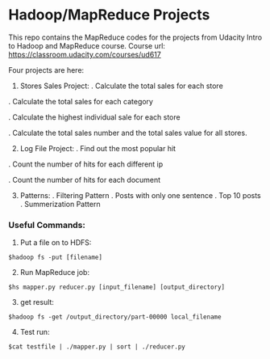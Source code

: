 # Hadoop/MapReduce Projects

This repo contains the MapReduce codes for the projects from Udacity Intro to Hadoop and MapReduce course.
Course url: https://classroom.udacity.com/courses/ud617

Four projects are here:

1. Stores Sales Project:
  . Calculate the total sales for each store
  
  . Calculate the total sales for each category
  
  . Calculate the highest individual sale for each store
  
  . Calculate the total sales number and the total sales value for all stores.

2. Log File Project:
  . Find out the most popular hit
  
  . Count the number of hits for each different ip
  
  . Count the number of hits for each document
  
3. Patterns:
  . Filtering Pattern
    . Posts with only one sentence
    . Top 10 posts
  . Summerization Pattern

### Useful Commands:

1. Put a file on to HDFS:

```
$hadoop fs -put [filename]
```

2. Run MapReduce job:

```
$hs mapper.py reducer.py [input_filename] [output_directory]
```

3. get result:

```
$hadoop fs -get /output_directory/part-00000 local_filename
```

4. Test run:

```
$cat testfile | ./mapper.py | sort | ./reducer.py
```
